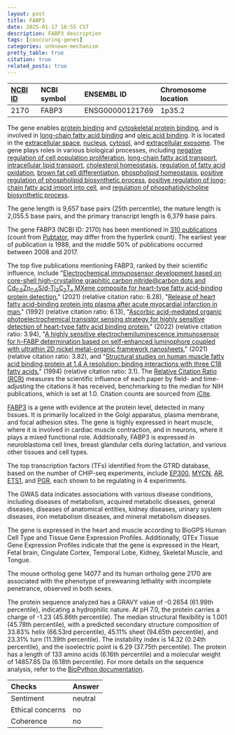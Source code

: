 ```yaml
---
layout: post
title: FABP3
date: 2025-01-17 16:55 CST
description: FABP3 description
tags: [cooccuring-genes]
categories: unknown-mechanism
pretty_table: true
citation: true
related_posts: true
---
```




| [NCBI ID](https://www.ncbi.nlm.nih.gov/gene/2170) | NCBI symbol | ENSEMBL ID | Chromosome location |
| :-------- | :------- | :-------- | :------- |
| 2170  | FABP3 | ENSG00000121769 | 1p35.2 |



The gene enables [protein binding](https://amigo.geneontology.org/amigo/term/GO:0005515) and [cytoskeletal protein binding](https://amigo.geneontology.org/amigo/term/GO:0008092), and is involved in [long-chain fatty acid binding](https://amigo.geneontology.org/amigo/term/GO:0036041) and [oleic acid binding](https://amigo.geneontology.org/amigo/term/GO:0070538). It is located in the [extracellular space](https://amigo.geneontology.org/amigo/term/GO:0005615), [nucleus](https://amigo.geneontology.org/amigo/term/GO:0005634), [cytosol](https://amigo.geneontology.org/amigo/term/GO:0005829), and [extracellular exosome](https://amigo.geneontology.org/amigo/term/GO:0070062). The gene plays roles in various biological processes, including [negative regulation of cell population proliferation](https://amigo.geneontology.org/amigo/term/GO:0008285), [long-chain fatty acid transport](https://amigo.geneontology.org/amigo/term/GO:0015909), [intracellular lipid transport](https://amigo.geneontology.org/amigo/term/GO:0032365), [cholesterol homeostasis](https://amigo.geneontology.org/amigo/term/GO:0042632), [regulation of fatty acid oxidation](https://amigo.geneontology.org/amigo/term/GO:0046320), [brown fat cell differentiation](https://amigo.geneontology.org/amigo/term/GO:0050873), [phospholipid homeostasis](https://amigo.geneontology.org/amigo/term/GO:0055091), [positive regulation of phospholipid biosynthetic process](https://amigo.geneontology.org/amigo/term/GO:0071073), [positive regulation of long-chain fatty acid import into cell](https://amigo.geneontology.org/amigo/term/GO:0140214), and [regulation of phosphatidylcholine biosynthetic process](https://amigo.geneontology.org/amigo/term/GO:2001245).


The gene length is 9,657 base pairs (25th percentile), the mature length is 2,055.5 base pairs, and the primary transcript length is 6,379 base pairs.


The gene FABP3 (NCBI ID: 2170) has been mentioned in [310 publications](https://pubmed.ncbi.nlm.nih.gov/?term=%22FABP3%22) (count from [Pubtator](https://academic.oup.com/nar/article/47/W1/W587/5494727), may differ from the hyperlink count). The earliest year of publication is 1988, and the middle 50% of publications occurred between 2008 and 2017.


The top five publications mentioning FABP3, ranked by their scientific influence, include "[Electrochemical immunosensor development based on core-shell high-crystalline graphitic carbon nitride@carbon dots and Cd<sub>0.5</sub>Zn<sub>0.5</sub>S/d-Ti<sub>3</sub>C<sub>2</sub>T<sub>x</sub> MXene composite for heart-type fatty acid-binding protein detection.](https://pubmed.ncbi.nlm.nih.gov/33959811)" (2021) (relative citation ratio: 6.28), "[Release of heart fatty acid-binding protein into plasma after acute myocardial infarction in man.](https://pubmed.ncbi.nlm.nih.gov/1480144)" (1992) (relative citation ratio: 6.13), "[Ascorbic acid-mediated organic photoelectrochemical transistor sensing strategy for highly sensitive detection of heart-type fatty acid binding protein.](https://pubmed.ncbi.nlm.nih.gov/34996003)" (2022) (relative citation ratio: 3.94), "[A highly sensitive electrochemiluminescence immunosensor for h-FABP determination based on self-enhanced luminophore coupled with ultrathin 2D nickel metal-organic framework nanosheets.](https://pubmed.ncbi.nlm.nih.gov/33075723)" (2021) (relative citation ratio: 3.82), and "[Structural studies on human muscle fatty acid binding protein at 1.4 A resolution: binding interactions with three C18 fatty acids.](https://pubmed.ncbi.nlm.nih.gov/7922029)" (1994) (relative citation ratio: 3.1). The [Relative Citation Ratio (RCR)](https://journals.plos.org/plosbiology/article?id=10.1371/journal.pbio.1002541) measures the scientific influence of each paper by field- and time-adjusting the citations it has received, benchmarking to the median for NIH publications, which is set at 1.0. Citation counts are sourced from [iCite](https://icite.od.nih.gov).


[FABP3](https://www.proteinatlas.org/ENSG00000121769-FABP3) is a gene with evidence at the protein level, detected in many tissues. It is primarily localized in the Golgi apparatus, plasma membrane, and focal adhesion sites. The gene is highly expressed in heart muscle, where it is involved in cardiac muscle contraction, and in neurons, where it plays a mixed functional role. Additionally, FABP3 is expressed in neuroblastoma cell lines, breast glandular cells during lactation, and various other tissues and cell types.


The top transcription factors (TFs) identified from the GTRD database, based on the number of CHIP-seq experiments, include [EP300](https://www.ncbi.nlm.nih.gov/gene/2033), [MYCN](https://www.ncbi.nlm.nih.gov/gene/4613), [AR](https://www.ncbi.nlm.nih.gov/gene/367), [ETS1](https://www.ncbi.nlm.nih.gov/gene/2113), and [PGR](https://www.ncbi.nlm.nih.gov/gene/5241), each shown to be regulating in 4 experiments.



The GWAS data indicates associations with various disease conditions, including diseases of metabolism, acquired metabolic diseases, general diseases, diseases of anatomical entities, kidney diseases, urinary system diseases, iron metabolism diseases, and mineral metabolism diseases.



The gene is expressed in the heart and muscle according to BioGPS Human Cell Type and Tissue Gene Expression Profiles. Additionally, GTEx Tissue Gene Expression Profiles indicate that the gene is expressed in the Heart, Fetal brain, Cingulate Cortex, Temporal Lobe, Kidney, Skeletal Muscle, and Tongue.



The mouse ortholog gene 14077 and its human ortholog gene 2170 are associated with the phenotype of preweaning lethality with incomplete penetrance, observed in both sexes.


The protein sequence analyzed has a GRAVY value of -0.2654 (61.99th percentile), indicating a hydrophilic nature. At pH 7.0, the protein carries a charge of -1.23 (45.86th percentile). The median structural flexibility is 1.001 (45.78th percentile), with a predicted secondary structure composition of 33.83% helix (66.53rd percentile), 45.11% sheet (94.65th percentile), and 23.31% turn (11.39th percentile). The instability index is 14.32 (0.24th percentile), and the isoelectric point is 6.29 (37.75th percentile). The protein has a length of 133 amino acids (6.16th percentile) and a molecular weight of 14857.85 Da (6.18th percentile). For more details on the sequence analysis, refer to the [BioPython documentation](https://biopython.org/docs/1.75/api/Bio.SeqUtils.ProtParam.html).





| Checks    | Answer |
| :-------- | :------- |
| Sentiment  | neutral   |
| Ethical concerns | no     |
| Coherence    | no    |